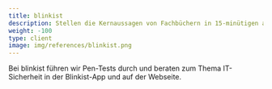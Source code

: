 ```yaml
---
title: blinkist 
description: Stellen die Kernaussagen von Fachbüchern in 15-minütigen audio-visuellen Zusammenfassungen heraus.
weight: -100
type: client
image: img/references/blinkist.png
---
```

Bei blinkist führen wir Pen-Tests durch und beraten zum Thema IT-Sicherheit
in der Blinkist-App und auf der Webseite.
